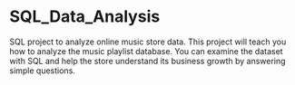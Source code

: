 # SQL_Data_Analysis
SQL project to analyze online music store data.
This project will teach you how to analyze the music playlist database. You can examine the dataset with SQL and help the store understand its business growth by answering simple questions.
